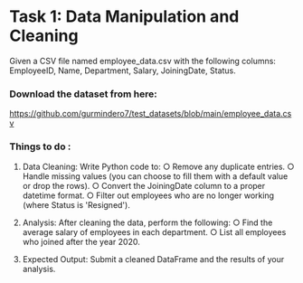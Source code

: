 # Task 1: Data Manipulation and Cleaning

Given a CSV file named employee_data.csv with the following columns: EmployeeID,
Name, Department, Salary, JoiningDate, Status.

### Download the dataset from here:
https://github.com/gurmindero7/test_datasets/blob/main/employee_data.csv

### Things to do :
1. Data Cleaning: Write Python code to:
○ Remove any duplicate entries.
○ Handle missing values (you can choose to fill them with a default value or
drop the rows).
○ Convert the JoiningDate column to a proper datetime format.
○ Filter out employees who are no longer working (where Status is
'Resigned').

2. Analysis: After cleaning the data, perform the following:
○ Find the average salary of employees in each department.
○ List all employees who joined after the year 2020.
4. Expected Output: Submit a cleaned DataFrame and the results of your analysis.
